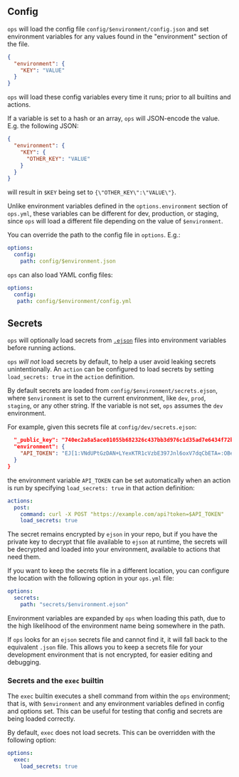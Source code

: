 ## Config

`ops` will load the config file `config/$environment/config.json` and set environment variables for any values found in the "environment" section of the file.

```json
{
  "environment": {
    "KEY": "VALUE"
  }
}
```

`ops` will load these config variables every time it runs; prior to all builtins and actions.

If a variable is set to a hash or an array, `ops` will JSON-encode the value. E.g. the following JSON:

```json
{
  "environment": {
    "KEY": {
      "OTHER_KEY": "VALUE"
    }
  }
}
```

will result in `$KEY` being set to `{\"OTHER_KEY\":\"VALUE\"}`.

Unlike environment variables defined in the `options.environment` section of `ops.yml`, these variables can be different for dev, production, or staging, since `ops` will load a different file depending on the value of `$environment`.

You can override the path to the config file in `options`. E.g.:

```yaml
options:
  config:
    path: config/$environment.json
```

`ops` can also load YAML config files:

```yaml
options:
  config:
   path: config/$environment/config.yml
```

## Secrets

`ops` will optionally load secrets from [`.ejson`](https://github.com/Shopify/ejson) files into environment variables before running actions.

`ops` _will not_ load secrets by default, to help a user avoid leaking secrets unintentionally. An `action` can be configured to load secrets by setting `load_secrets: true` in the `action` definition.

By default secrets are loaded from `config/$environment/secrets.ejson`, where `$environment` is set to the current environment, like `dev`, `prod`, `staging`, or any other string. If the variable is not set, `ops` assumes the `dev` environment.

For example, given this secrets file at `config/dev/secrets.ejson`:

```json
  "_public_key": "740ec2a8a5ace01055b682326c437bb3d976c1d35ad7e6434f72bf0334023e15",
  "environment": {
    "API_TOKEN": "EJ[1:VNdUPtGzDAN+LYexKTR1cVzbE397Jnl6oxV7dqCbETA=:OBey+AO8/K/CG37BzU7BLW+vSsvnFCBN:lmj5L4ipt4YGYABlk+peePrgs5ZMY/kmRystcC+pJdk=]"
  }
}
```

the environment variable `API_TOKEN` can be set automatically when an action is run by specifying `load_secrets: true` in that action definition:

```yaml
actions:
  post:
    command: curl -X POST "https://example.com/api?token=$API_TOKEN"
    load_secrets: true
```

The secret remains encrypted by `ejson` in your repo, but if you have the private key to decrypt that file available to `ejson` at runtime, the secrets will be decrypted and loaded into your environment, available to actions that need them.

If you want to keep the secrets file in a different location, you can configure the location with the following option in your `ops.yml` file:

```yaml
options:
  secrets:
    path: "secrets/$environment.ejson"
```

Environment variables are expanded by `ops` when loading this path, due to the high likelihood of the environment name being somewhere in the path.

If `ops` looks for an `ejson` secrets file and cannot find it, it will fall back to the equivalent `.json` file. This allows you to keep a secrets file for your development environment that is not encrypted, for easier editing and debugging.

### Secrets and the `exec` builtin

The `exec` builtin executes a shell command from within the `ops` environment; that is, with `$environment` and any environment variables defined in config and options set. This can be useful for testing that config and secrets are being loaded correctly.

By default, `exec` does not load secrets. This can be overridden with the following option:

```yaml
options:
  exec:
    load_secrets: true
```

